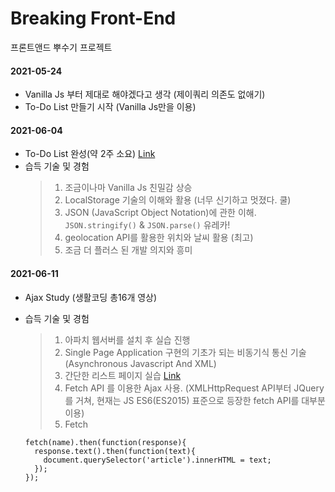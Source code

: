 # Breaking Front-End

프론트앤드 뿌수기 프로젝트

#### 2021-05-24

- Vanilla Js 부터 제대로 해야겠다고 생각 (제이쿼리 의존도 없애기)
- To-Do List 만들기 시작 (Vanilla Js만을 이용)

#### 2021-06-04

- To-Do List 완성(약 2주 소요) [Link](https://anttto.github.io/Breaking-Front-End/project-VanillaJS/index.html)
- 습득 기술 및 경험
  > 1.  조금이나마 Vanilla Js 친밀감 상승
  > 2.  LocalStorage 기술의 이해와 활용 (너무 신기하고 멋졌다. 쿨)
  > 3.  JSON (JavaScript Object Notation)에 관한 이해. `JSON.stringify()` & `JSON.parse()` 유레카!
  > 4.  geolocation API를 활용한 위치와 날씨 활용 (최고)
  > 5.  조금 더 플러스 된 개발 의지와 흥미

#### 2021-06-11

- Ajax Study (생활코딩 총16개 영상)
- 습득 기술 및 경험

  > 1. 아파치 웹서버를 설치 후 실습 진행
  > 2. Single Page Application 구현의 기초가 되는 비동기식 통신 기술 (Asynchronous Javascript And XML)
  > 3. 간단한 리스트 페이지 실습 [Link](https://anttto.github.io/Breaking-Front-End/project-VanillaJS/index.html)
  > 4. Fetch API 를 이용한 Ajax 사용. (XMLHttpRequest API부터 JQuery를 거쳐, 현재는 JS ES6(ES2015) 표준으로 등장한 fetch API를 대부분 이용)
  > 5. Fetch
  ```
  fetch(name).then(function(response){
    response.text().then(function(text){
      document.querySelector('article').innerHTML = text;
    });
  });
  ```
